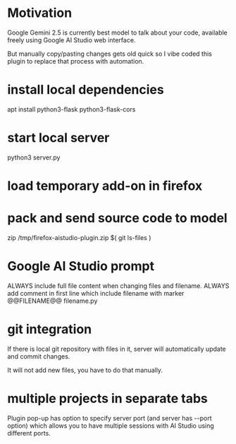 # Motivation

Google Gemini 2.5 is currently best model to talk about your code,
available freely using Google AI Studio web interface.

But manually copy/pasting changes gets old quick so I vibe coded
this plugin to replace that process with automation.

# install local dependencies

apt install python3-flask python3-flask-cors

# start local server

python3 server.py

# load temporary add-on in firefox

# pack and send source code to model

zip /tmp/firefox-aistudio-plugin.zip $( git ls-files )

# Google AI Studio prompt

ALWAYS include full file content when changing files and filename.
ALWAYS add comment in first line which include filename with marker
@@FILENAME@@ filename.py

# git integration

If there is local git repository with files in it, server will
automatically update and commit changes.

It will not add new files, you have to do that manually.

# multiple projects in separate tabs

Plugin pop-up has option to specify server port (and server has --port
option) which allows you to have multiple sessions with AI Studio using
different ports.
